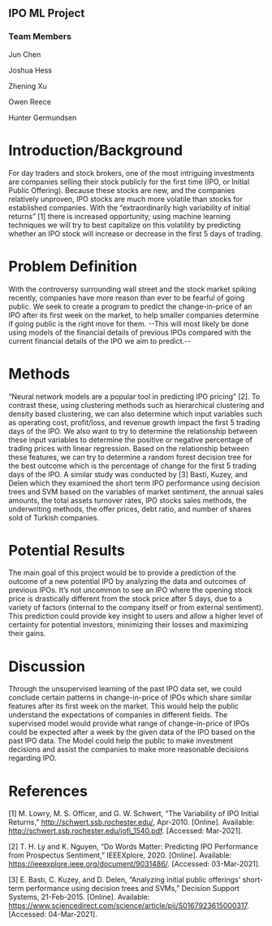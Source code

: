 ## IPO ML Project 

### Team Members

Jun Chen

Joshua Hess

Zhening Xu

Owen Reece

Hunter Germundsen

# Introduction/Background

For day traders and stock brokers, one of the most intriguing investments are companies selling their stock publicly for the first time (IPO, or Initial Public Offering). Because these stocks are new, and the companies relatively unproven, IPO stocks are much more volatile than stocks for established companies.  With the “extraordinarily high variability of initial returns” [1] there is increased opportunity; using machine learning techniques we will try to best capitalize on this volatility by predicting whether an IPO stock will increase or decrease in the first 5 days of trading.

# Problem Definition

 
With the controversy surrounding wall street and the stock market spiking recently, companies have more reason than ever to be fearful of going public. We seek to create a program to predict the change-in-price of an IPO after its first week on the market, to help smaller companies determine if going public is the right move for them. --This will most likely be done using models of the financial details of previous IPOs compared with the current financial details of the IPO we aim to predict.-- 


# Methods

“Neural network models are a popular tool in predicting IPO pricing” [2]. To contrast these, using clustering methods such as hierarchical clustering and density based clustering, we can also determine which input variables such as operating cost, profit/loss, and revenue growth impact the first 5 trading days of the IPO. 
We also want to try to determine the relationship between these input variables to determine the positive or negative percentage of trading prices with linear regression. Based on the relationship between these features, we can try to determine a random forest decision tree for the best outcome which is the percentage of change for the first 5 trading days of the IPO. A similar study was conducted by [3] Basti, Kuzey, and Delen which they examined the short term IPO performance using decision trees and SVM based on the variables of market sentiment, the annual sales amounts, the total assets turnover rates, IPO stocks sales methods, the underwriting methods, the offer prices, debt ratio, and number of shares sold of Turkish companies.


# Potential Results

The main goal of this project would be to provide a prediction of the outcome of a new potential IPO by analyzing the data and outcomes of previous IPOs. It’s not uncommon to see an IPO where the opening stock price is drastically different from the stock price after 5 days, due to a variety of factors (internal to the company itself or from external sentiment). This prediction could provide key insight to users and allow a higher level of certainty for potential investors, minimizing their losses and maximizing their gains.


# Discussion

Through the unsupervised learning of the past IPO data set, we could conclude certain patterns in change-in-price of IPOs which share similar features after its first week on the market. This would help the public understand the expectations of companies in different fields. The supervised model would provide what range of change-in-price of IPOs could be expected after a week by the given data of the IPO based on the past IPO data. The Model could help the public to make investment decisions and assist the companies to make more reasonable decisions regarding IPO.




# References

[1] M. Lowry, M. S. Officer, and G. W. Schwert, “The Variability of IPO Initial Returns,” http://schwert.ssb.rochester.edu/, Apr-2010. [Online]. Available: http://schwert.ssb.rochester.edu/jofi_1540.pdf. [Accessed: Mar-2021].

[2] T. H. Ly and K. Nguyen, “Do Words Matter: Predicting IPO Performance from Prospectus Sentiment,” IEEEXplore, 2020. [Online]. Available: https://ieeexplore.ieee.org/document/9031486/. [Accessed: 03-Mar-2021].

[3] E. Bastı, C. Kuzey, and D. Delen, “Analyzing initial public offerings' short-term performance using decision trees and SVMs,” Decision Support Systems, 21-Feb-2015. [Online]. Available: https://www.sciencedirect.com/science/article/pii/S0167923615000317. [Accessed: 04-Mar-2021]. 

